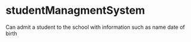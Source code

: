 # studentManagmentSystem
Can admit a student to the school with information such as name date of birth
